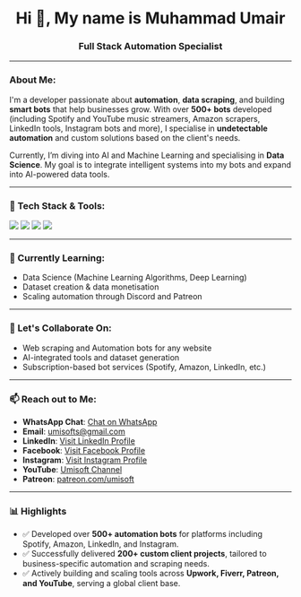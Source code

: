 <h1 align="center">Hi 👋, My name is Muhammad Umair</h1>
<h3 align="center">Full Stack Automation Specialist</h3>

---

### About Me:

I'm a developer passionate about **automation**, **data scraping**, and building **smart bots** that help businesses grow. With over **500+ bots** developed (including Spotify and YouTube music streamers, Amazon scrapers, LinkedIn tools, Instagram bots and more), I specialise in **undetectable automation** and custom solutions based on the client's needs.

Currently, I’m diving into AI and Machine Learning and specialising in **Data Science**. My goal is to integrate intelligent systems into my bots and expand into AI-powered data tools.

---

### 🔧 Tech Stack & Tools:

<p>
  <img src="https://img.shields.io/badge/C%23-239120?style=for-the-badge&logo=c-sharp&logoColor=white" />
  <img src="https://img.shields.io/badge/Selenium-43B02A?style=for-the-badge&logo=selenium&logoColor=white" />
  <img src="https://img.shields.io/badge/Python-3776AB?style=for-the-badge&logo=python&logoColor=white" />
  <img src="https://img.shields.io/badge/DevExpress-FF6C37?style=for-the-badge" />
</p>

---

### 🌱 Currently Learning:
- Data Science (Machine Learning Algorithms, Deep Learning)
- Dataset creation & data monetisation
- Scaling automation through Discord and Patreon

---

### 🤝 Let's Collaborate On:
- Web scraping and Automation bots for any website
- AI-integrated tools and dataset generation
- Subscription-based bot services (Spotify, Amazon, LinkedIn, etc.)

---

### 📫 Reach out to Me:
 
- **WhatsApp Chat**: [Chat on WhatsApp](https://wa.me/923000680158)  
- **Email**: [umisofts@gmail.com](mailto:umisofts@gmail.com)  
- **LinkedIn**: [Visit LinkedIn Profile](https://www.linkedin.com/in/umisoft)  
- **Facebook**: [Visit Facebook Profile](https://www.facebook.com/umisoftofficial)  
- **Instagram**: [Visit Instagram Profile](https://www.instagram.com/umisoft.official)
- **YouTube**: [Umisoft Channel](https://www.youtube.com/@umisoft)  
- **Patreon**: [patreon.com/umisoft](https://www.patreon.com/umisoft)

---

### 📊 Highlights

- ✅ Developed over **500+ automation bots** for platforms including Spotify, Amazon, LinkedIn, and Instagram.
- ✅ Successfully delivered **200+ custom client projects**, tailored to business-specific automation and scraping needs. 
- ✅ Actively building and scaling tools across **Upwork, Fiverr, Patreon, and YouTube**, serving a global client base.
